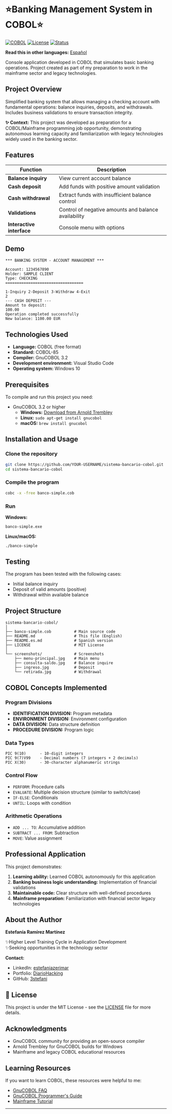 # ⭐Banking Management System in COBOL⭐

[![COBOL](https://img.shields.io/badge/COBOL-3.2-blue)](https://gnucobol.sourceforge.io/)
[![License](https://img.shields.io/badge/license-MIT-green)](LICENSE)
[![Status](https://img.shields.io/badge/status-active-success)]()

**Read this in other languages:** [Español](README.es.md)

Console application developed in COBOL that simulates basic banking operations. Project created as part of my preparation to work in the mainframe sector and legacy technologies.

## Project Overview

Simplified banking system that allows managing a checking account with fundamental operations: balance inquiries, deposits, and withdrawals. Includes business validations to ensure transaction integrity.

**✨ Context:** This project was developed as preparation for a COBOL/Mainframe programming job opportunity, demonstrating autonomous learning capacity and familiarization with legacy technologies widely used in the banking sector.

## Features

| Function | Description |
|---------|-------------|
| **Balance inquiry** | View current account balance |
| **Cash deposit** | Add funds with positive amount validation |
| **Cash withdrawal** | Extract funds with insufficient balance control |
| **Validations** | Control of negative amounts and balance availability |
| **Interactive interface** | Console menu with options |

## Demo

```
*** BANKING SYSTEM - ACCOUNT MANAGEMENT ***

Account: 1234567890
Holder: SAMPLE CLIENT
Type: CHECKING
==================================

1-Inquiry 2-Deposit 3-Withdraw 4-Exit
2
--- CASH DEPOSIT ---
Amount to deposit: 
100.00
Operation completed successfully
New balance: 1100.00 EUR
```

## Technologies Used

- **Language:** COBOL (free format)
- **Standard:** COBOL-85
- **Compiler:** GnuCOBOL 3.2
- **Development environment:** Visual Studio Code
- **Operating system:** Windows 10

## Prerequisites

To compile and run this project you need:

- GnuCOBOL 3.2 or higher
  - **Windows:** [Download from Arnold Trembley](https://www.arnoldtrembley.com/GnuCOBOL.htm)
  - **Linux:** `sudo apt-get install gnucobol`
  - **macOS:** `brew install gnucobol`

## Installation and Usage

### Clone the repository

```bash
git clone https://github.com/YOUR-USERNAME/sistema-bancario-cobol.git
cd sistema-bancario-cobol
```

### Compile the program

```bash
cobc -x -free banco-simple.cob
```

### Run

**Windows:**
```cmd
banco-simple.exe
```

**Linux/macOS:**
```bash
./banco-simple
```

## Testing

The program has been tested with the following cases:

- Initial balance inquiry
- Deposit of valid amounts (positive)
- Withdrawal within available balance

## Project Structure

```
sistema-bancario-cobol/
│
├── banco-simple.cob          # Main source code
├── README.md                 # This file (English)
├── README.es.md              # Spanish version
├── LICENSE                   # MIT License
│
└── screenshots/              # Screenshots
    ├── menu-principal.jpg    # Main menu
    ├── consulta-saldo.jpg    # Balance inquire
    ├── ingreso.jpg           # Deposit
    └── retirada.jpg          # Withdrawal
```
## COBOL Concepts Implemented

### Program Divisions
- **IDENTIFICATION DIVISION:** Program metadata
- **ENVIRONMENT DIVISION:** Environment configuration
- **DATA DIVISION:** Data structure definition
- **PROCEDURE DIVISION:** Program logic

### Data Types
```cobol
PIC 9(10)      - 10-digit integers
PIC 9(7)V99    - Decimal numbers (7 integers + 2 decimals)
PIC X(30)      - 30-character alphanumeric strings
```

### Control Flow
- `PERFORM`: Procedure calls
- `EVALUATE`: Multiple decision structure (similar to switch/case)
- `IF-ELSE`: Conditionals
- `UNTIL`: Loops with condition

### Arithmetic Operations
- `ADD ... TO`: Accumulative addition
- `SUBTRACT ... FROM`: Subtraction
- `MOVE`: Value assignment

## Professional Application

This project demonstrates:

1. **Learning ability:** Learned COBOL autonomously for this application
2. **Banking business logic understanding:** Implementation of financial validations
3. **Maintainable code:** Clear structure with well-defined procedures
4. **Mainframe preparation:** Familiarization with financial sector legacy technologies

## About the Author

**Estefanía Ramírez Martínez**

✨Higher Level Training Cycle in Application Development  
✨Seeking opportunities in the technology sector  

**Contact:**
- LinkedIn: [estefaniazerimar](linkedin.com/in/estefaniazerimar)
- Portfolio: [DiarioHacking](https://diariohacking.com/)
- GitHub: [3stefani](https://github.com/3stefani)

## 📄 License

This project is under the MIT License - see the [LICENSE](LICENSE) file for more details.

## Acknowledgments

- GnuCOBOL community for providing an open-source compiler
- Arnold Trembley for GnuCOBOL builds for Windows
- Mainframe and legacy COBOL educational resources

## Learning Resources

If you want to learn COBOL, these resources were helpful to me:

- [GnuCOBOL FAQ](https://gnucobol.sourceforge.io/faq/index.html)
- [GnuCOBOL Programmer's Guide](https://gnucobol.sourceforge.io/guides.html)
- [Mainframe Tutorial](https://www.tutorialspoint.com/cobol/index.htm)

---


